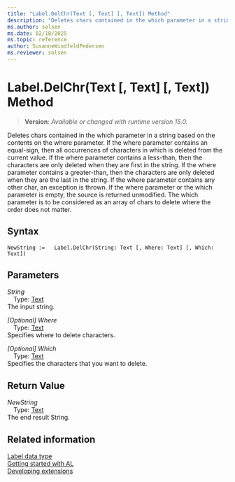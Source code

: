 ```yaml
---
title: "Label.DelChr(Text [, Text] [, Text]) Method"
description: "Deletes chars contained in the which parameter in a string based on the contents on the where parameter."
ms.author: solsen
ms.date: 02/18/2025
ms.topic: reference
author: SusanneWindfeldPedersen
ms.reviewer: solsen
---
```

[//]: # (START>DO_NOT_EDIT)
[//]: # (IMPORTANT:Do not edit any of the content between here and the END>DO_NOT_EDIT.)
[//]: # (Any modifications should be made in the .xml files in the ModernDev repo.)
# Label.DelChr(Text [, Text] [, Text]) Method
> **Version**: _Available or changed with runtime version 15.0._

Deletes chars contained in the which parameter in a string based on the contents on the where parameter. If the where parameter contains an equal-sign, then all occurrences of characters in which is deleted from the current value. If the where parameter contains a less-than, then the characters are only deleted when they are first in the string. If the where parameter contains a greater-than, then the characters are only deleted when they are the last in the string. If the where parameter contains any other char, an exception is thrown. If the where parameter or the which parameter is empty, the source is returned unmodified. The which parameter is to be considered as an array of chars to delete where the order does not matter.


## Syntax
```AL
NewString :=   Label.DelChr(String: Text [, Where: Text] [, Which: Text])
```
## Parameters
*String*  
&emsp;Type: [Text](../text/text-data-type.md)  
The input string.  

*[Optional] Where*  
&emsp;Type: [Text](../text/text-data-type.md)  
Specifies where to delete characters.  

*[Optional] Which*  
&emsp;Type: [Text](../text/text-data-type.md)  
Specifies the characters that you want to delete.  


## Return Value
*NewString*  
&emsp;Type: [Text](../text/text-data-type.md)  
The end result String.


[//]: # (IMPORTANT: END>DO_NOT_EDIT)
## Related information
[Label data type](label-data-type.md)  
[Getting started with AL](../../devenv-get-started.md)  
[Developing extensions](../../devenv-dev-overview.md)